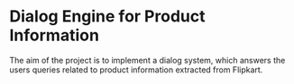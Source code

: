 # Dialog Engine for Product Information
The aim of the project is to implement a dialog system, which answers the users queries related to product information extracted from Flipkart.
